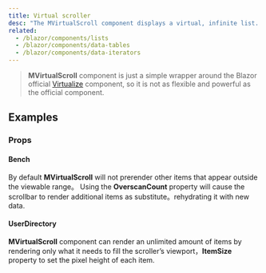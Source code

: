 ```yaml
---
title: Virtual scroller
desc: "The MVirtualScroll component displays a virtual, infinite list. It supports dynamic height and scrolling vertically."
related:
  - /blazor/components/lists
  - /blazor/components/data-tables
  - /blazor/components/data-iterators
---
```


> **MVirtualScroll** component is just a simple wrapper around the Blazor official [Virtualize](https://learn.microsoft.com/en-us/aspnet/core/blazor/components/virtualization) component, so it is not as flexible and powerful as the official component.

## Examples

### Props

#### Bench

By default **MVirtualScroll** will not prerender other items that appear outside the viewable range。 Using the **OverscanCount** property will cause the scrollbar to render additional items as substitute。rehydrating it with new data.

<masa-example file="Examples.components.virtual_scroll.Bench"></masa-example>

#### UserDirectory

**MVirtualScroll** component can render an unlimited amount of items by rendering only what it needs to fill the scroller’s viewport，**ItemSize** property to set the pixel height of each item.

<masa-example file="Examples.components.virtual_scroll.UserDirectory"></masa-example>